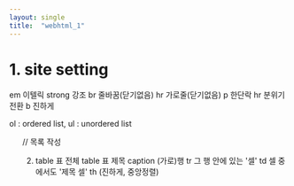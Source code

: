 ```yaml
---
layout: single
title:  "webhtml_1"
---
```

# 1. site setting  
em 이텔릭 
strong 강조
br 줄바꿈(닫기없음)
hr 가로줄(닫기없음)
p 한단락
hr 분위기 전환
b 진하게

ol : ordered list, ul : unordered list
  <ol type="a"> // 목록 작성


2. table
표 전체 table
표 제목 caption
(가로)행 tr
그 행 안에 있는 '셀' td
셀 중에서도 '제목 셀' th (진하게, 중앙정렬)
